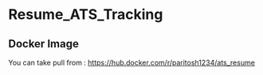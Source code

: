 # Resume_ATS_Tracking

## Docker Image 
You can take pull from : https://hub.docker.com/r/paritosh1234/ats_resume


